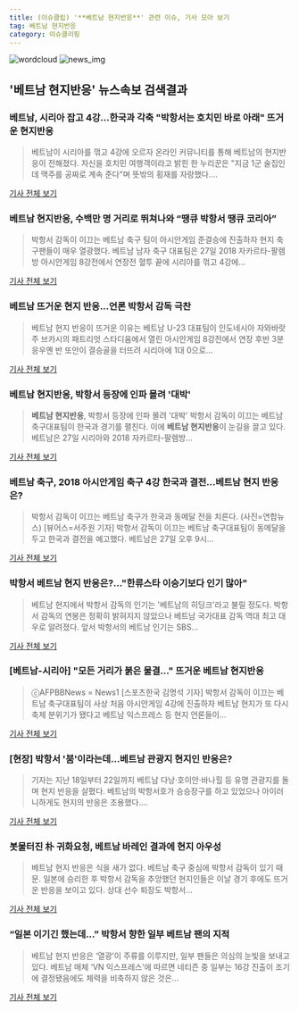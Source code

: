 ```yaml
---
title: (이슈클립) '**베트남 현지반응**' 관련 이슈, 기사 모아 보기
tag: 베트남 현지반응
category: 이슈클리핑
---
```

![wordcloud](https://s3.ap-northeast-2.amazonaws.com/lyrics101-wordcloud/2018-08-28-1535397179.png)
![news_img](https://user-images.githubusercontent.com/42597476/44507050-1206f400-a6e4-11e8-8d98-7ffbfebb353f.png)
## **'**베트남 현지반응**'** 뉴스속보 검색결과
### 베트남, 시리아 잡고 4강…한국과 각축 "박항서는 호치민 바로 아래" 뜨거운 현지반응

>베트남이 시리아를 꺾고 4강에 오르자 온라인 커뮤니티를 통해 베트남의 현지반응이 전해졌다. 자신을 호치민 여행객이라고 밝힌 한 누리꾼은 "지금 1군 술집인데 맥주를 공짜로 계속 준다"며 뜻밖의 횡재를 자랑했다....

<a href="http://www.ekn.kr/news/article_lab.html?no=382719" target="_blank">기사 전체 보기</a>

### **베트남 현지반응**, 수백만 명 거리로 뛰쳐나와 “땡큐 박항서 땡큐 코리아”

>박항서 감독이 이끄는 베트남 축구 팀이 아시안게임 준결승에 진출하자 현지 축구팬들이 매우 열광했다. 베트남 남자 축구 대표팀은 27일 2018 자카르타-팔렘방 아시안게임 8강전에서 연장전 혈투 끝에 시리아를 꺾고 4강에...

<a href="http://www.kookje.co.kr/news2011/asp/newsbody.asp?code=0600&key=20180828.99099012748" target="_blank">기사 전체 보기</a>

### 베트남 뜨거운 현지 반응...언론 박항서 감독 극찬

>베트남 현지 반응이 뜨거운 이유는 베트남 U-23 대표팀이 인도네시아 자와바랏주 브카시의 패트리엇 스타디움에서 열린 아시안게임 8강전에서 연장 후반 3분 응우옌 반 또안이 결승골을 터뜨려 시리아에 1대 0으로...

<a href="http://www.newsrep.co.kr/news/articleView.html?idxno=57237" target="_blank">기사 전체 보기</a>

### **베트남 현지반응**, 박항서 등장에 인파 몰려 '대박'

>**베트남 현지반응**, 박항서 등장에 인파 몰려 '대박' 박항서 감독이 이끄는 베트남 축구대표팀이 한국과 경기를 펼친다. 이에 **베트남 현지반응**이 눈길을 끌고 있다. 베트남은 27일 시리아와 2018 자카르타-팔렘방...

<a href="http://www.viva100.com/main/view.php?key=20180828000219301" target="_blank">기사 전체 보기</a>

### 베트남 축구, 2018 아시안게임 축구 4강 한국과 결전...베트남 현지 반응은?

>박항서 감독이 이끄는 베트남 축구가 한국과 동메달 전을 치른다. (사진=연합뉴스) [뷰어스=서주원 기자] 박항서 감독이 이끄는 베트남 축구대표팀이 동메달을 두고 한국과 결전을 예고했다.   베트남은 27일 오후 9시...

<a href="http://viewers.heraldcorp.com/news/articleView.html?idxno=18788" target="_blank">기사 전체 보기</a>

### 박항서 베트남 현지 반응은?..."한류스타 이승기보다 인기 많아"

>베트남 현지에서 박항서 감독의 인기는 '베트남의 히딩크'라고 불릴 정도다. 박항서 감독의 연봉은 정확히 밝혀지지 않았으나 베트남 국가대표 감독 역대 최고 대우로 알려졌다. 앞서 박항서의 베트남 인기는 SBS...

<a href="http://www.anewsa.com/detail.php?number=1361876&thread=06r02" target="_blank">기사 전체 보기</a>

### [베트남-시리아] "모든 거리가 붉은 물결…" 뜨거운 **베트남 현지반응**

>ⓒAFPBBNews = News1 [스포츠한국 김명석 기자] 박항서 감독이 이끄는 베트남 축구대표팀이 사상 처음 아시안게임 4강에 진출하자 베트남 현지가 또 다시 축제 분위기가 됐다고 베트남 익스프레스 등 현지 언론들이...

<a href="http://sports.hankooki.com/lpage/soccer/201808/sp2018082801272598040.htm" target="_blank">기사 전체 보기</a>

### [현장] 박항서 '붐'이라는데…베트남 관광지 현지인 반응은?

>기자는 지난 18일부터 22일까지 베트남 다낭‧호이안‧바나힐 등 유명 관광지를 돌며 현지 반응을 살폈다.  베트남의 박항서호가 승승장구를 하고 있었으나 아이러니하게도 현지의 반응은 조용했다....

<a href="http://www.ilyoseoul.co.kr/news/articleView.html?idxno=249638" target="_blank">기사 전체 보기</a>

### 봇물터진 朴 귀화요청, 베트남 바레인 결과에 현지 아우성

>베트남 현지 반응은 식을 새가 없다. 베트남 축구 중심에 박항서 감독이 있기 때문. 일본에 승리한 후 박항서 감독을 추앙했던 현지인들은 이날 경기 후에도 뜨거운 반응을 보이고 있다. 상대 선수 퇴장도 박항서...

<a href="http://www.betanews.net:8080/article/898886.html" target="_blank">기사 전체 보기</a>

### “일본 이기긴 했는데…” 박항서 향한 일부 베트남 팬의 지적

>베트남 현지 반응은 ‘열광’이 주류를 이루지만, 일부 팬들은 의심의 눈빛을 보내고 있다. 베트남 매체 ‘VN 익스프레스’에 따르면 네티즌 중 일부는 16강 진출이 조기에 결정됐음에도 체력을 비축하지 않은 것은...

<a href="http://www.kukinews.com/news/article.html?no=578383" target="_blank">기사 전체 보기</a>


